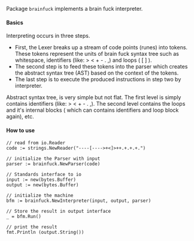 

Package `brainfuck` implements a brain fuck interpreter.

#### Basics
Interpreting occurs in three steps. 
- First, the Lexer breaks up a stream of code
points (runes) into tokens. These tokens represent the units of brain fuck syntax tree
such as whitespace, identifiers (like: > < + - . ,) and loops ( [ ] ).
- The second step is to feed
these tokens into the parser which creates the abstract syntax tree (AST) based on
the context of the tokens.
- The last step is to execute the produced instructions in step two by interpreter.

Abstract syntax tree, is very simple but not flat. The first level is simply contains
identifiers (like: > < + - . ,). The second level contains the loops and it's internal
blocks ( which can contains identifiers and loop block again), etc.

#### How to use 


	// read from io.Reader
	code := strings.NewReader("----[---->+<]>++.+.+.+.")
	
	// initialize the Parser with input
	parser := brainfuck.NewParser(code)
	
	// Standards interface to io
	input := new(bytes.Buffer)
	output := new(bytes.Buffer)
	
	// initialize the machine
	bfm := brainfuck.NewInterpreter(input, output, parser)
	
    // Store the result in output interface 
	_ = bfm.Run()
	
	// print the result 
	fmt.Println (output.String())